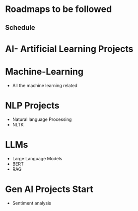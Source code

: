 # Roadmaps to be followed
## Schedule
# AI- Artificial Learning Projects
# Machine-Learning
- All the machine learning related 

# NLP Projects
- Natural language Processing
- NLTK
  
  
# LLMs
- Large Language Models
- BERT
- RAG
# Gen AI Projects Start
- Sentiment analysis
  
